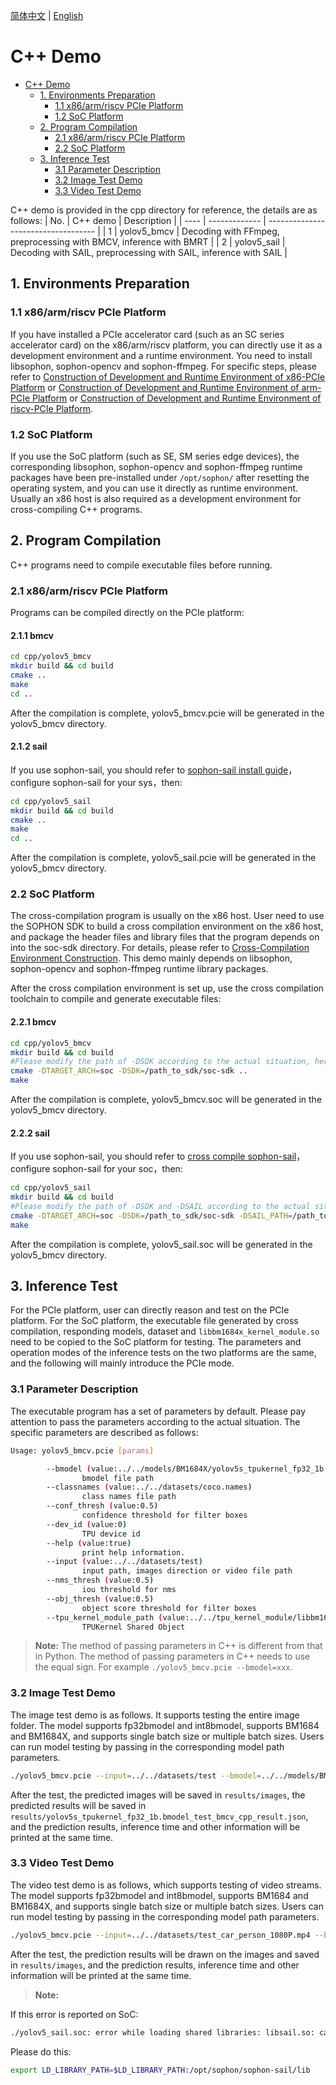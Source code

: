 [简体中文](./README.md) | [English](./README_EN.md)

# C++ Demo
* [C++ Demo](#c-demo)
    * [1. Environments Preparation](#1-environments-preparation)
        * [1.1 x86/arm/riscv PCIe Platform](#11-x86armriscv-pcie-platform)
        * [1.2 SoC Platform](#12-soc-platform)
    * [2. Program Compilation](#2-program-compilation)
        * [2.1 x86/arm/riscv PCIe Platform](#21-x86armriscv-pcie-platform)
        * [2.2 SoC Platform](#22-soc-platform)
    * [3. Inference Test](#3-inference-test)
        * [3.1 Parameter Description](#31-parameter-description)
        * [3.2 Image Test Demo](#32-image-test-demo)
        * [3.3 Video Test Demo](#33-video-test-demo)

C++ demo is provided in the cpp directory for reference, the details are as follows:
| No.  | C++ demo      | Description                                 |
| ---- | ------------- | -----------------------------------  |
| 1    | yolov5_bmcv   | Decoding with FFmpeg, preprocessing with BMCV, inference with BMRT   |
| 2    | yolov5_sail   | Decoding with SAIL, preprocessing with SAIL, inference with SAIL   |

## 1. Environments Preparation
### 1.1 x86/arm/riscv PCIe Platform
If you have installed a PCIe accelerator card (such as an SC series accelerator card) on the x86/arm/riscv platform, you can directly use it as a development environment and a runtime environment. You need to install libsophon, sophon-opencv and sophon-ffmpeg. For specific steps, please refer to [Construction of Development and Runtime Environment of x86-PCIe Platform](../../../docs/Environment_Install_Guide_EN.md#3-x86-pcie-platform-development-and-runtime-environment-construction) or [Construction of Development and Runtime Environment of arm-PCIe Platform](../../../docs/Environment_Install_Guide_EN.md#5-arm-pcie-platform-development-and-runtime-environment-construction) or [Construction of Development and Runtime Environment of riscv-PCIe Platform](../../../docs/Environment_Install_Guide_EN.md#6-riscv-pcie-platform-development-and-runtime-environment-construction).

### 1.2 SoC Platform
If you use the SoC platform (such as SE, SM series edge devices), the corresponding libsophon, sophon-opencv and sophon-ffmpeg runtime packages have been pre-installed under `/opt/sophon/` after resetting the operating system, and you can use it directly as runtime environment. Usually an x86 host is also required as a development environment for cross-compiling C++ programs.


## 2. Program Compilation
C++ programs need to compile executable files before running.
### 2.1 x86/arm/riscv PCIe Platform
Programs can be compiled directly on the PCIe platform:
#### 2.1.1 bmcv
```bash
cd cpp/yolov5_bmcv
mkdir build && cd build
cmake .. 
make
cd ..
```
After the compilation is complete, yolov5_bmcv.pcie will be generated in the yolov5_bmcv directory.

#### 2.1.2 sail
If you use sophon-sail, you should refer to [sophon-sail install guide](../../../docs/Environment_Install_Guide_EN.md#33-compilation-and-installation-of-sophon-sail)，configure sophon-sail for your sys，then:

```bash
cd cpp/yolov5_sail
mkdir build && cd build
cmake ..
make
cd ..
```
After the compilation is complete, yolov5_sail.pcie will be generated in the yolov5_bmcv directory.
### 2.2 SoC Platform
The cross-compilation program is usually on the x86 host. User need to use the SOPHON SDK to build a cross compilation environment on the x86 host, and package the header files and library files that the program depends on into the soc-sdk directory. For details, please refer to [Cross-Compilation Environment Construction](../../../docs/Environment_Install_Guide_EN.md#41-cross-compiling-environment-construction). This demo mainly depends on libsophon, sophon-opencv and sophon-ffmpeg runtime library packages.

After the cross compilation environment is set up, use the cross compilation toolchain to compile and generate executable files:
#### 2.2.1 bmcv
```bash
cd cpp/yolov5_bmcv
mkdir build && cd build
#Please modify the path of -DSDK according to the actual situation, here need to use the absolute path.
cmake -DTARGET_ARCH=soc -DSDK=/path_to_sdk/soc-sdk ..  
make
```
After the compilation is complete, yolov5_bmcv.soc will be generated in the yolov5_bmcv directory.
#### 2.2.2 sail
If you use sophon-sail, you should refer to [cross compile sophon-sail](../../../docs/Environment_Install_Guide_EN.md#42-cross-compiling-and-sophon-sail-installation)，configure sophon-sail for your soc，then:
```bash
cd cpp/yolov5_sail
mkdir build && cd build
#Please modify the path of -DSDK and -DSAIL according to the actual situation, here need to use the absolute path.
cmake -DTARGET_ARCH=soc -DSDK=/path_to_sdk/soc-sdk -DSAIL_PATH=/path_to_sail/sophon-sail/build_soc/sophon-sail ..
make
```
After the compilation is complete, yolov5_sail.soc will be generated in the yolov5_bmcv directory.

## 3. Inference Test
For the PCIe platform, user can directly reason and test on the PCIe platform. For the SoC platform, the executable file generated by cross compilation, responding models, dataset and `libbm1684x_kernel_module.so` need to be copied to the SoC platform for testing. The parameters and operation modes of the inference tests on the two platforms are the same, and the following will mainly introduce the PCIe mode.

### 3.1 Parameter Description
The executable program has a set of parameters by default. Please pay attention to pass the parameters according to the actual situation. The specific parameters are described as follows:
```bash
Usage: yolov5_bmcv.pcie [params]

        --bmodel (value:../../models/BM1684X/yolov5s_tpukernel_fp32_1b.bmodel)
                bmodel file path
        --classnames (value:../../datasets/coco.names)
                class names file path
        --conf_thresh (value:0.5)
                confidence threshold for filter boxes
        --dev_id (value:0)
                TPU device id
        --help (value:true)
                print help information.
        --input (value:../../datasets/test)
                input path, images direction or video file path
        --nms_thresh (value:0.5)
                iou threshold for nms
        --obj_thresh (value:0.5)
                object score threshold for filter boxes
        --tpu_kernel_module_path (value:../../tpu_kernel_module/libbm1684x_kernel_module.so)
                TPUKernel Shared Object
```
> **Note:** The method of passing parameters in C++ is different from that in Python. The method of passing parameters in C++ needs to use the equal sign. For example `./yolov5_bmcv.pcie --bmodel=xxx`.

### 3.2 Image Test Demo
The image test demo is as follows. It supports testing the entire image folder. The model supports fp32bmodel and int8bmodel, supports BM1684 and BM1684X, and supports single batch size or multiple batch sizes. Users can run model testing by passing in the corresponding model path parameters.
```bash
./yolov5_bmcv.pcie --input=../../datasets/test --bmodel=../../models/BM1684X/yolov5s_tpukernel_fp32_1b.bmodel --dev_id=0 --conf_thresh=0.5 --nms_thresh=0.5 --obj_thresh=0.5 --classnames=../../datasets/coco.names --tpu_kernel_module_path=../../tpu_kernel_module/libbm1684x_kernel_module.so
```
After the test, the predicted images will be saved in `results/images`, the predicted results will be saved in `results/yolov5s_tpukernel_fp32_1b.bmodel_test_bmcv_cpp_result.json`, and the prediction results, inference time and other information will be printed at the same time.

### 3.3 Video Test Demo
The video test demo is as follows, which supports testing of video streams. The model supports fp32bmodel and int8bmodel, supports BM1684 and BM1684X, and supports single batch size or multiple batch sizes. Users can run model testing by passing in the corresponding model path parameters.
```bash
./yolov5_bmcv.pcie --input=../../datasets/test_car_person_1080P.mp4 --bmodel=../../models/BM1684X/yolov5s_tpukernel_fp32_1b.bmodel --dev_id=0 --conf_thresh=0.5 --nms_thresh=0.5 --obj_thresh=0.5 --classnames=../../datasets/coco.names --tpu_kernel_module_path=../../tpu_kernel_module/libbm1684x_kernel_module.so
```
After the test, the prediction results will be drawn on the images and saved in `results/images`, and the prediction results, inference time and other information will be printed at the same time.

>**Note:**

If this error is reported on SoC:
```bash
./yolov5_sail.soc: error while loading shared libraries: libsail.so: cannot open shared object file: No such file or directory
```
Please do this:
```bash
export LD_LIBRARY_PATH=$LD_LIBRARY_PATH:/opt/sophon/sophon-sail/lib
```
